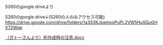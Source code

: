 



S260のgoogle driveより

S260のgoogle drive↓(S260の人のみアクセス可能)
https://drive.google.com/drive/folders/1a3S3KJsqmooPuPL2VW5HuSQuGHV72Wqp

[（ガトーさんより）桁作成時の注意.docx](https://github.com/TeamBirdmanTrial/wiki/files/8473916/default.docx)
